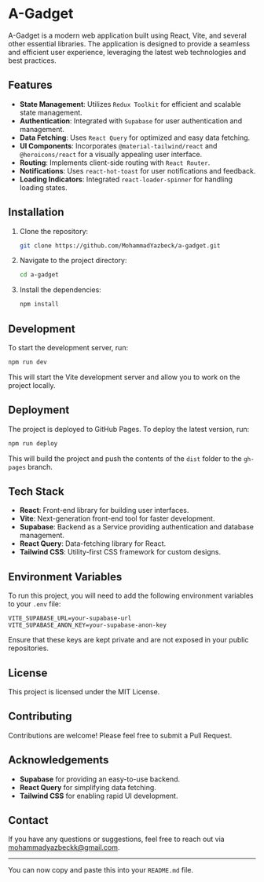 # A-Gadget

A-Gadget is a modern web application built using React, Vite, and several other essential libraries. The application is designed to provide a seamless and efficient user experience, leveraging the latest web technologies and best practices.

## Features

- **State Management**: Utilizes `Redux Toolkit` for efficient and scalable state management.
- **Authentication**: Integrated with `Supabase` for user authentication and management.
- **Data Fetching**: Uses `React Query` for optimized and easy data fetching.
- **UI Components**: Incorporates `@material-tailwind/react` and `@heroicons/react` for a visually appealing user interface.
- **Routing**: Implements client-side routing with `React Router`.
- **Notifications**: Uses `react-hot-toast` for user notifications and feedback.
- **Loading Indicators**: Integrated `react-loader-spinner` for handling loading states.

## Installation

1. Clone the repository:
   ```bash
   git clone https://github.com/MohammadYazbeck/a-gadget.git
   ```
2. Navigate to the project directory:
   ```bash
   cd a-gadget
   ```
3. Install the dependencies:
   ```bash
   npm install
   ```

## Development

To start the development server, run:
```bash
npm run dev
```
This will start the Vite development server and allow you to work on the project locally.

## Deployment

The project is deployed to GitHub Pages. To deploy the latest version, run:
```bash
npm run deploy
```
This will build the project and push the contents of the `dist` folder to the `gh-pages` branch.

## Tech Stack

- **React**: Front-end library for building user interfaces.
- **Vite**: Next-generation front-end tool for faster development.
- **Supabase**: Backend as a Service providing authentication and database management.
- **React Query**: Data-fetching library for React.
- **Tailwind CSS**: Utility-first CSS framework for custom designs.

## Environment Variables

To run this project, you will need to add the following environment variables to your `.env` file:

```env
VITE_SUPABASE_URL=your-supabase-url
VITE_SUPABASE_ANON_KEY=your-supabase-anon-key
```

Ensure that these keys are kept private and are not exposed in your public repositories.

## License

This project is licensed under the MIT License.

## Contributing

Contributions are welcome! Please feel free to submit a Pull Request.

## Acknowledgements

- **Supabase** for providing an easy-to-use backend.
- **React Query** for simplifying data fetching.
- **Tailwind CSS** for enabling rapid UI development.

## Contact

If you have any questions or suggestions, feel free to reach out via mohammadyazbeckk@gmail.com.

---

You can now copy and paste this into your `README.md` file.
